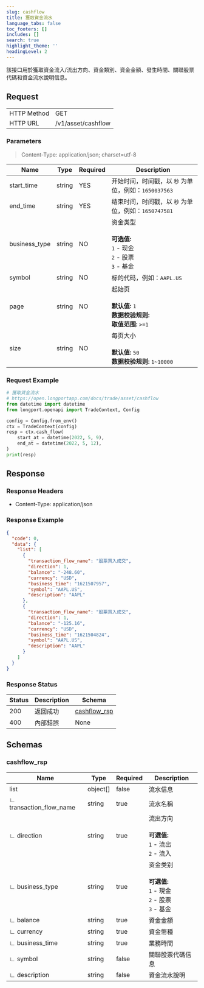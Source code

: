 ```yaml
---
slug: cashflow
title: 獲取資金流水
language_tabs: false
toc_footers: []
includes: []
search: true
highlight_theme: ''
headingLevel: 2
---
```


該接口用於獲取資金流入/流出方向、資金類別、資金金額、發生時間、關聯股票代碼和資金流水說明信息。

<SDKLinks module="trade" klass="TradeContext" method="cash_flow" />

## Request

<table className="http-basic">
<tbody>
<tr><td className="http-basic-key">HTTP Method</td><td>GET</td></tr>
<tr><td className="http-basic-key">HTTP URL</td><td>/v1/asset/cashflow </td></tr>
</tbody>
</table>

### Parameters

> Content-Type: application/json; charset=utf-8

| Name          | Type   | Required | Description                                                                               |
| ------------- | ------ | -------- | ----------------------------------------------------------------------------------------- |
| start_time    | string | YES      | 开始时间，时间戳，以 `秒` 为单位，例如：`1650037563`                                      |
| end_time      | string | YES      | 结束时间，时间戳，以 `秒` 为单位，例如：`1650747581`                                      |
| business_type | string | NO       | 资金类型 <br/><br/> <b>可选值:</b> <br/>`1` - 现金 <br/>`2` - 股票<br/> `3` - 基金        |
| symbol        | string | NO       | 标的代码，例如：`AAPL.US`                                                                 |
| page          | string | NO       | 起始页 <br/><br/><b>默认值:</b> `1` <br/><b>数据校验规则:</b><br/> <b>取值范围:</b> `>=1` |
| size          | string | NO       | 每页大小 <br/><br/><b>默认值:</b> `50` <br/><b>数据校验规则:</b> `1~10000`                |

### Request Example

```python
# 獲取資金流水
# https://open.longportapp.com/docs/trade/asset/cashflow
from datetime import datetime
from longport.openapi import TradeContext, Config

config = Config.from_env()
ctx = TradeContext(config)
resp = ctx.cash_flow(
    start_at = datetime(2022, 5, 9),
    end_at = datetime(2022, 5, 12),
)
print(resp)
```

## Response

### Response Headers

- Content-Type: application/json

### Response Example

```json
{
  "code": 0,
  "data": {
    "list": [
      {
        "transaction_flow_name": "股票買入成交",
        "direction": 1,
        "balance": "-248.60",
        "currency": "USD",
        "business_time": "1621507957",
        "symbol": "AAPL.US",
        "description": "AAPL"
      },
      {
        "transaction_flow_name": "股票買入成交",
        "direction": 1,
        "balance": "-125.16",
        "currency": "USD",
        "business_time": "1621504824",
        "symbol": "AAPL.US",
        "description": "AAPL"
      }
    ]
  }
}
```

### Response Status

| Status | Description | Schema                              |
| ------ | ----------- | ----------------------------------- |
| 200    | 返回成功    | [cashflow_rsp](#schemacashflow_rsp) |
| 400    | 內部錯誤    | None                                |

<aside className="success">
</aside>

## Schemas

### cashflow_rsp

<a id="schemacashflow_rsp"></a>
<a id="schemacashflow_rsp"></a>

| Name                    | Type     | Required | Description                                                                         |
| ----------------------- | -------- | -------- | ----------------------------------------------------------------------------------- |
| list                    | object[] | false    | 流水信息                                                                            |
| ∟ transaction_flow_name | string   | true     | 流水名稱                                                                            |
| ∟ direction             | string   | true     | 流出方向 <br/><br/><b>可選值:</b> <br/>`1` - 流出 <br/> `2` - 流入                  |
| ∟ business_type         | string   | true     | 资金类别 <br/><br/><b>可選值:</b> <br/>`1` - 現金 <br/> `2` - 股票 <br/> `3` - 基金 |
| ∟ balance               | string   | true     | 資金金額                                                                            |
| ∟ currency              | string   | true     | 資金幣種                                                                            |
| ∟ business_time         | string   | true     | 業務時間                                                                            |
| ∟ symbol                | string   | false    | 關聯股票代碼信息                                                                    |
| ∟ description           | string   | false    | 資金流水說明                                                                        |
